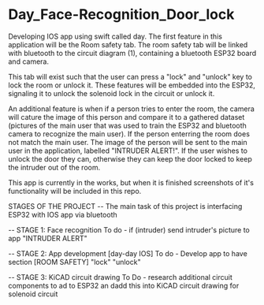 # Day_Face-Recognition_Door_lock

Developing IOS app using swift called day. The first feature in this application will be the Room safety tab. 
The room safety tab will be linked with bluetooth to the circuit diagram (1), containing a bluetooth ESP32 board and camera. 

This tab will exist such that the user can press a "lock" and "unlock" key to lock the room or unlock it. These features will be embedded into the ESP32, signaling it to unlock the solenoid lock in the circuit or unlock it.

An additional feature is when if a person tries to enter the room, the camera will cature the image of this person and compare it to a gathered dataset (pictures of the main user that was used to train the ESP32 and bluetooth camera to recognize the main user). If the person enterring the room does not match the main user. The image of the person will be sent to the main user in the application, labelled "INTRUDER ALERT!". If the user wishes to unlock the door they can, otherwise they can keep the door locked to keep the intruder out of the room.

This app is currently in the works, but when it is finished screenshots of it's functionality will be included in this repo.



STAGES OF THE PROJECT 
-- The main task of this project is interfacing ESP32 with IOS app via bluetooth

-- STAGE 1: Face recognition 
To do - if (intruder) send intruder's picture to app "INTRUDER ALERT"

-- STAGE 2: App development [day-day IOS]
To do - Develop app to have section [ROOM SAFETY] "lock" "unlock"

-- STAGE 3: KiCAD circuit drawing 
To Do - research additional circuit components to ad to ESP32 an dadd this into KiCAD circuit drawing for solenoid circuit 
